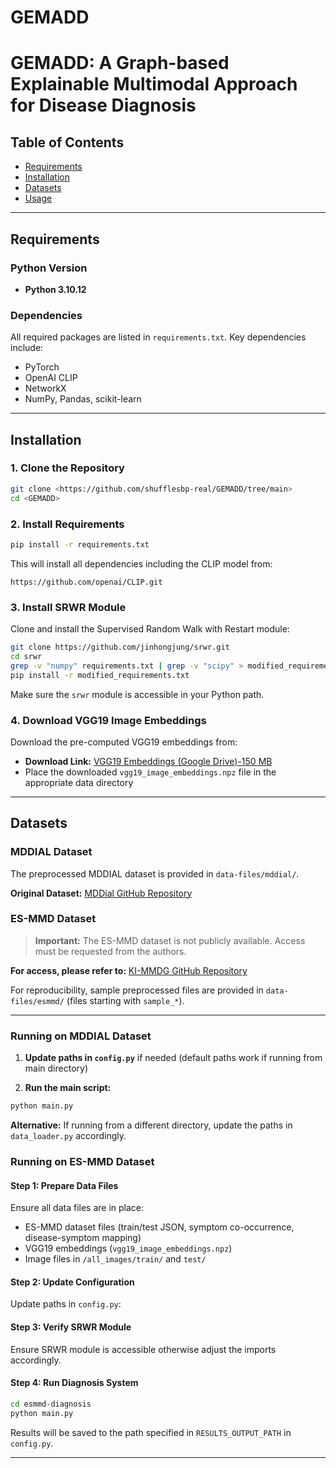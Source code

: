 # GEMADD
# GEMADD: A Graph-based Explainable Multimodal Approach for Disease Diagnosis


## Table of Contents

- [Requirements](#requirements)
- [Installation](#installation)
- [Datasets](#datasets)
- [Usage](#usage)

---

## Requirements

### Python Version
- **Python 3.10.12**

### Dependencies
All required packages are listed in `requirements.txt`. Key dependencies include:
- PyTorch
- OpenAI CLIP
- NetworkX
- NumPy, Pandas, scikit-learn

---

## Installation

### 1. Clone the Repository
```bash
git clone <https://github.com/shufflesbp-real/GEMADD/tree/main>
cd <GEMADD>
```
### 2. Install Requirements
```bash
pip install -r requirements.txt
```

This will install all dependencies including the CLIP model from:
```
https://github.com/openai/CLIP.git
```

### 3. Install SRWR Module
Clone and install the Supervised Random Walk with Restart module:
```bash
git clone https://github.com/jinhongjung/srwr.git
cd srwr
grep -v "numpy" requirements.txt | grep -v "scipy" > modified_requirements.txt
pip install -r modified_requirements.txt
```

Make sure the `srwr` module is accessible in your Python path.

### 4. Download VGG19 Image Embeddings
Download the pre-computed VGG19 embeddings from:
- **Download Link:** [VGG19 Embeddings (Google Drive)-150 MB](https://drive.google.com/file/d/1lwfErF8Q0O7Gpyo_U7feCicYNG0m0KLc/view?usp=drive_link)
- Place the downloaded `vgg19_image_embeddings.npz` file in the appropriate data directory

---

## Datasets

### MDDIAL Dataset

The preprocessed MDDIAL dataset is provided in `data-files/mddial/`.

**Original Dataset:** [MDDial GitHub Repository](https://github.com/srijamacherla24/MDDial/tree/main/data)

<!-- **Citation:**
```bibtex
@article{macherla2023mddialmultiturndifferentialdiagnosis,
      title={MDDial: A Multi-turn Differential Diagnosis Dialogue Dataset with Reliability Evaluation}, 
      author={Srija Macherla and Man Luo and Mihir Parmar and Chitta Baral},
      year={2023},
      eprint={2308.08147},
      archivePrefix={arXiv},
      primaryClass={cs.CL},
      url={https://arxiv.org/abs/2308.08147}, 
}
``` -->

### ES-MMD Dataset

> **Important:** The ES-MMD dataset is not publicly available. Access must be requested from the authors.

**For access, please refer to:** [KI-MMDG GitHub Repository](https://github.com/NLP-RL/KI-MMDG)

For reproducibility, sample preprocessed files are provided in `data-files/esmmd/` (files starting with `sample_*`).

<!-- **Citation:**
```bibtex
@inproceedings{tiwari-etal-2024-seeing,
    title = "Seeing Is Believing! towards Knowledge-Infused Multi-modal Medical Dialogue Generation",
    author = "Tiwari, Abhisek  and
      Bera, Shreyangshu  and
      Verma, Preeti  and
      Manthena, Jaithra Varma  and
      Saha, Sriparna  and
      Bhattacharyya, Pushpak  and
      Dhar, Minakshi  and
      Tiwari, Sarbajeet",
    editor = "Calzolari, Nicoletta  and
      Kan, Min-Yen  and
      Hoste, Veronique  and
      Lenci, Alessandro  and
      Sakti, Sakriani  and
      Xue, Nianwen",
    booktitle = "Proceedings of the 2024 Joint International Conference on Computational Linguistics, Language Resources and Evaluation (LREC-COLING 2024)",
    month = may,
    year = "2024",
    address = "Torino, Italia",
    publisher = "ELRA and ICCL",
    url = "https://aclanthology.org/2024.lrec-main.1264/",
    pages = "14513--14523",
}
``` -->

---

### Running on MDDIAL Dataset

1. **Update paths in `config.py`** if needed (default paths work if running from main directory)

2. **Run the main script:**
```bash
python main.py
```

**Alternative:** If running from a different directory, update the paths in `data_loader.py` accordingly.

### Running on ES-MMD Dataset

#### Step 1: Prepare Data Files

Ensure all data files are in place:
- ES-MMD dataset files (train/test JSON, symptom co-occurrence, disease-symptom mapping)
- VGG19 embeddings (`vgg19_image_embeddings.npz`)
- Image files in `/all_images/train/` and `test/`

#### Step 2: Update Configuration

Update paths in `config.py`:

#### Step 3: Verify SRWR Module

Ensure SRWR module is accessible otherwise adjust the imports accordingly.

#### Step 4: Run Diagnosis System

```bash
cd esmmd-diagnosis
python main.py
```

Results will be saved to the path specified in `RESULTS_OUTPUT_PATH` in `config.py`.

---

